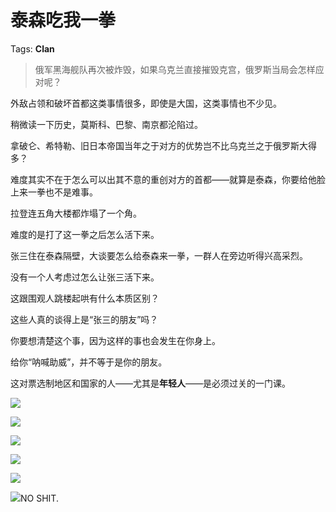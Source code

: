 # 泰森吃我一拳

Tags: **Clan**

> 俄军黑海舰队再次被炸毁，如果乌克兰直接摧毁克宫，俄罗斯当局会怎样应对呢？



外敌占领和破坏首都这类事情很多，即使是大国，这类事情也不少见。

稍微读一下历史，莫斯科、巴黎、南京都沦陷过。

拿破仑、希特勒、旧日本帝国当年之于对方的优势岂不比乌克兰之于俄罗斯大得多？

难度其实不在于怎么可以出其不意的重创对方的首都——就算是泰森，你要给他脸上来一拳也不是难事。

拉登连五角大楼都炸塌了一个角。

难度的是打了这一拳之后怎么活下来。

张三住在泰森隔壁，大谈要怎么给泰森来一拳，一群人在旁边听得兴高采烈。

没有一个人考虑过怎么让张三活下来。

这跟围观人跳楼起哄有什么本质区别？

  


这些人真的谈得上是“张三的朋友”吗？

  


你要想清楚这个事，因为这样的事也会发生在你身上。

给你“呐喊助威”，并不等于是你的朋友。

这对票选制地区和国家的人——尤其是**年轻人**——是必须过关的一门课。

![](https://picx.zhimg.com/50/v2-2c1e4438661964a7b99eb92296670040_720w.jpg?source=1940ef5c)  


![](https://picx.zhimg.com/50/v2-15bb6bc2eea0612294c2c69f13a5bd8b_720w.jpg?source=1940ef5c)  


![](https://pica.zhimg.com/50/v2-b6717cedbe4b00bdcb72d4952f032fe9_720w.jpg?source=1940ef5c)  


![](https://pic1.zhimg.com/50/v2-b6fdf29222b599591c413f459ee939a4_720w.jpg?source=1940ef5c)  


![](https://pica.zhimg.com/50/v2-a6987c551153e39311fe71ff70db4781_720w.jpg?source=1940ef5c)  


![](https://picx.zhimg.com/50/v2-736509a9bca6bad8b7507d34690a545a_720w.jpg?source=1940ef5c)NO SHIT.



